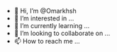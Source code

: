 - 👋 Hi, I’m @Omarkhsh
- 👀 I’m interested in ...
- 🌱 I’m currently learning ...
- 💞️ I’m looking to collaborate on ...
- 📫 How to reach me ...

<!---
Omarkhsh/Omarkhsh is a ✨ special ✨ repository because its `README.md` (this file) appears on your GitHub profile.
You can click the Preview link to take a look at your changes.
--->
